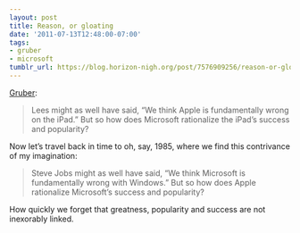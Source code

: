 ```yaml
---
layout: post
title: Reason, or gloating
date: '2011-07-13T12:48:00-07:00'
tags:
- gruber
- microsoft
tumblr_url: https://blog.horizon-nigh.org/post/7576909256/reason-or-gloating
---
```

[Gruber](http://www.webcitation.org/query?url=http%3A%2F%2Fdaringfireball.net%2Flinked%2F2011%2F07%2F12%2Ftablets&date=2011-07-13):

> Lees might as well have said, “We think Apple is fundamentally wrong on the iPad.” But so how does Microsoft rationalize the iPad’s success and popularity?

Now let’s travel back in time to oh, say, 1985, where we find this contrivance of my imagination:

> Steve Jobs might as well have said, “We think Microsoft is fundamentally wrong with Windows.” But so how does Apple rationalize Microsoft’s success and popularity?

How quickly we forget that greatness, popularity and success are not inexorably linked.

